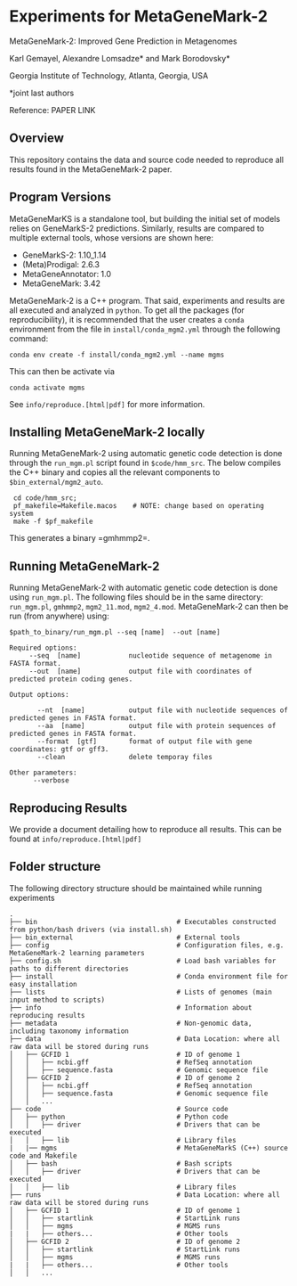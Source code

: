 # Experiments for MetaGeneMark-2

MetaGeneMark-2: Improved Gene Prediction in Metagenomes

Karl Gemayel, Alexandre Lomsadze* and Mark Borodovsky*

Georgia Institute of Technology, Atlanta, Georgia, USA

*joint last authors

Reference: PAPER LINK

## Overview
This repository contains the data and source code needed to reproduce all results found in the MetaGeneMark-2 paper.

## Program Versions
MetaGeneMarKS is a standalone tool, but building the initial set of models relies on GeneMarkS-2 predictions. Similarly, results are compared to multiple external tools, whose versions are shown here:

- GeneMarkS-2: 1.10_1.14
- (Meta)Prodigal: 2.6.3
- MetaGeneAnnotator: 1.0
- MetaGeneMark: 3.42

MetaGeneMark-2 is a C++ program. That said, experiments and results are all executed and analyzed in `python`. To get all the packages (for reproducibility), it is recommended that the user creates a `conda` environment from the file in `install/conda_mgm2.yml` through the following command:

    conda env create -f install/conda_mgm2.yml --name mgms

This can then be activate via

    conda activate mgms

See `info/reproduce.[html|pdf]` for more information.

## Installing MetaGeneMark-2 locally
Running MetaGeneMark-2 using automatic genetic code detection is done through the `run_mgm.pl` script found in `$code/hmm_src`. The below compiles the C++ binary and copies all the relevant components to `$bin_external/mgm2_auto`.

     cd code/hmm_src;
     pf_makefile=Makefile.macos    # NOTE: change based on operating system
     make -f $pf_makefile


This generates a binary =gmhmmp2=.

## Running MetaGeneMark-2
Running MetaGeneMark-2 with automatic genetic code detection is done using `run_mgm.pl`. The following files should be in the same directory: `run_mgm.pl`, `gmhmmp2`, `mgm2_11.mod`, `mgm2_4.mod`. MetaGeneMark-2 can then be run (from anywhere) using:

    $path_to_binary/run_mgm.pl --seq [name]  --out [name]

    Required options:
         --seq  [name]            nucleotide sequence of metagenome in FASTA format.
         --out  [name]            output file with coordinates of predicted protein coding genes.

    Output options:

           --nt  [name]           output file with nucleotide sequences of predicted genes in FASTA format.
           --aa  [name]           output file with protein sequences of predicted genes in FASTA format.
           --format  [gtf]        format of output file with gene coordinates: gtf or gff3.
           --clean                delete temporay files

    Other parameters:
          --verbose


## Reproducing Results

We provide a document detailing how to reproduce all results. This can be found at `info/reproduce.[html|pdf]`

## Folder structure

The following directory structure should be maintained while running experiments

    .
    ├── bin                                   # Executables constructed from python/bash drivers (via install.sh)
    ├── bin_external                          # External tools
    ├── config                                # Configuration files, e.g. MetaGeneMark-2 learning parameters
    ├── config.sh                             # Load bash variables for paths to different directories
    ├── install                               # Conda environment file for easy installation
    ├── lists                                 # Lists of genomes (main input method to scripts)
    ├── info                                  # Information about reproducing results
    ├── metadata                              # Non-genomic data, including taxonomy information
    ├── data                                  # Data Location: where all raw data will be stored during runs
    │   ├── GCFID 1                           # ID of genome 1
    │   │   ├── ncbi.gff                      # RefSeq annotation
    │   │   ├── sequence.fasta                # Genomic sequence file
    │   ├── GCFID 2                           # ID of genome 2
    │   │   ├── ncbi.gff                      # RefSeq annotation
    │   │   ├── sequence.fasta                # Genomic sequence file
    │   │   ...
    ├── code                                  # Source code
    │   ├── python                            # Python code
    │   │   ├── driver                        # Drivers that can be executed
    │   │   ├── lib                           # Library files
    |   |── mgms                              # MetaGeneMarkS (C++) source code and Makefile
    │   ├── bash                              # Bash scripts
    │   │   ├── driver                        # Drivers that can be executed
    │   │   ├── lib                           # Library files
    ├── runs                                  # Data Location: where all raw data will be stored during runs
    │   ├── GCFID 1                           # ID of genome 1
    │   │   ├── startlink                     # StartLink runs
    │   │   ├── mgms                          # MGMS runs
    |   |   ├── others...                     # Other tools
    │   ├── GCFID 2                           # ID of genome 2
    │   │   ├── startlink                     # StartLink runs
    │   │   ├── mgms                          # MGMS runs
    |   |   ├── others...                     # Other tools
    │   │   ...

